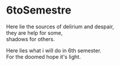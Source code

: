 # 6toSemestre

Here lie the sources of delirium and despair, \
they are help for some,\
shadows for others.


Here lies what i will do in 6th semester.\
For the doomed hope it's light.

